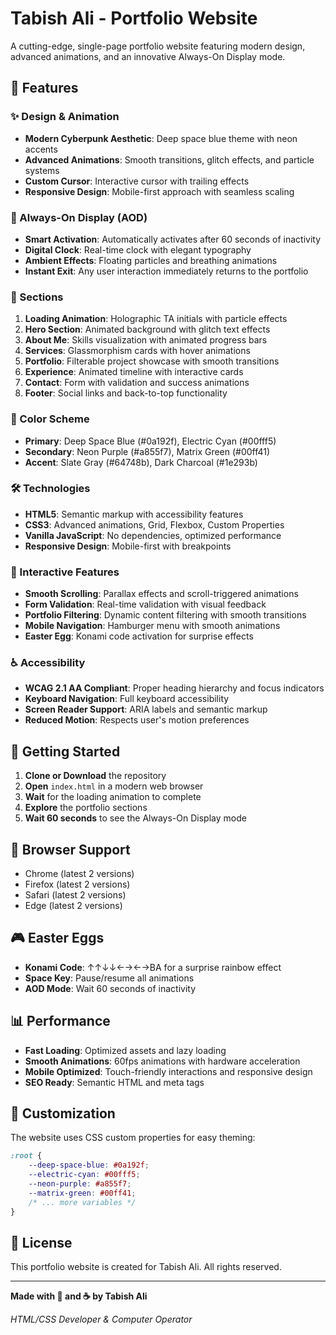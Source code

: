 # Tabish Ali - Portfolio Website

A cutting-edge, single-page portfolio website featuring modern design, advanced animations, and an innovative Always-On Display mode.

## 🚀 Features

### ✨ Design & Animation
- **Modern Cyberpunk Aesthetic**: Deep space blue theme with neon accents
- **Advanced Animations**: Smooth transitions, glitch effects, and particle systems
- **Custom Cursor**: Interactive cursor with trailing effects
- **Responsive Design**: Mobile-first approach with seamless scaling

### 🌙 Always-On Display (AOD)
- **Smart Activation**: Automatically activates after 60 seconds of inactivity
- **Digital Clock**: Real-time clock with elegant typography
- **Ambient Effects**: Floating particles and breathing animations
- **Instant Exit**: Any user interaction immediately returns to the portfolio

### 📱 Sections
1. **Loading Animation**: Holographic TA initials with particle effects
2. **Hero Section**: Animated background with glitch text effects
3. **About Me**: Skills visualization with animated progress bars
4. **Services**: Glassmorphism cards with hover animations
5. **Portfolio**: Filterable project showcase with smooth transitions
6. **Experience**: Animated timeline with interactive cards
7. **Contact**: Form with validation and success animations
8. **Footer**: Social links and back-to-top functionality

### 🎨 Color Scheme
- **Primary**: Deep Space Blue (#0a192f), Electric Cyan (#00fff5)
- **Secondary**: Neon Purple (#a855f7), Matrix Green (#00ff41)
- **Accent**: Slate Gray (#64748b), Dark Charcoal (#1e293b)

### 🛠️ Technologies
- **HTML5**: Semantic markup with accessibility features
- **CSS3**: Advanced animations, Grid, Flexbox, Custom Properties
- **Vanilla JavaScript**: No dependencies, optimized performance
- **Responsive Design**: Mobile-first with breakpoints

### 🎯 Interactive Features
- **Smooth Scrolling**: Parallax effects and scroll-triggered animations
- **Form Validation**: Real-time validation with visual feedback
- **Portfolio Filtering**: Dynamic content filtering with smooth transitions
- **Mobile Navigation**: Hamburger menu with smooth animations
- **Easter Egg**: Konami code activation for surprise effects

### ♿ Accessibility
- **WCAG 2.1 AA Compliant**: Proper heading hierarchy and focus indicators
- **Keyboard Navigation**: Full keyboard accessibility
- **Screen Reader Support**: ARIA labels and semantic markup
- **Reduced Motion**: Respects user's motion preferences

## 🚀 Getting Started

1. **Clone or Download** the repository
2. **Open** `index.html` in a modern web browser
3. **Wait** for the loading animation to complete
4. **Explore** the portfolio sections
5. **Wait 60 seconds** to see the Always-On Display mode

## 📱 Browser Support

- Chrome (latest 2 versions)
- Firefox (latest 2 versions)
- Safari (latest 2 versions)
- Edge (latest 2 versions)

## 🎮 Easter Eggs

- **Konami Code**: ↑↑↓↓←→←→BA for a surprise rainbow effect
- **Space Key**: Pause/resume all animations
- **AOD Mode**: Wait 60 seconds of inactivity

## 📊 Performance

- **Fast Loading**: Optimized assets and lazy loading
- **Smooth Animations**: 60fps animations with hardware acceleration
- **Mobile Optimized**: Touch-friendly interactions and responsive design
- **SEO Ready**: Semantic HTML and meta tags

## 🎨 Customization

The website uses CSS custom properties for easy theming:

```css
:root {
    --deep-space-blue: #0a192f;
    --electric-cyan: #00fff5;
    --neon-purple: #a855f7;
    --matrix-green: #00ff41;
    /* ... more variables */
}
```

## 📝 License

This portfolio website is created for Tabish Ali. All rights reserved.

---

**Made with 💙 and ☕ by Tabish Ali**

*HTML/CSS Developer & Computer Operator*